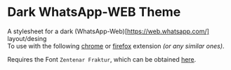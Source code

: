 # Dark WhatsApp-WEB Theme
A stylesheet for a dark (WhatsApp-Web)[https://web.whatsapp.com/] layout/desing<br/>
To use with the following [chrome](https://chrome.google.com/webstore/detail/styler/bogdgcfoocbajfkjjolkmcdcnnellpkb?hl=en) or [firefox](https://addons.mozilla.org/en-US/firefox/addon/stylish/) extension _(or any similar ones)_.

Requires the Font `Zentenar Fraktur`, which can be obtained [here](http://www.1001freefonts.com/zentenar_fraktur.font).
